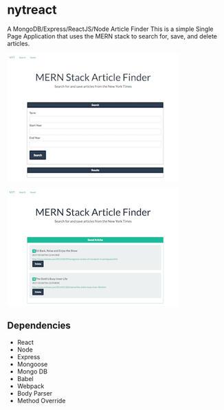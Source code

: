 # nytreact
A MongoDB/Express/ReactJS/Node Article Finder
This is a simple Single Page Application that uses the MERN stack to search for, save, and delete articles.

![home page](public/img/homepage.png?raw=true "Home View")

![saved page](public/img/savedpage.png?raw=true "Saved View")

## Dependencies

- React
- Node
- Express
- Mongoose
- Mongo DB
- Babel
- Webpack
- Body Parser
- Method Override

